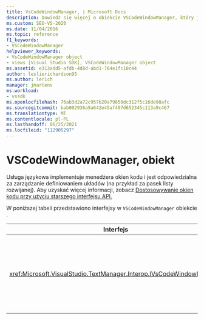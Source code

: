 ```yaml
---
title: VsCodeWindowManager, | Microsoft Docs
description: Dowiedz się więcej o obiekcie VSCodeWindowManager, który jest odpowiedzialny za zarządzanie definiowaniem układów, na przykład paska listy rozwijanej.
ms.custom: SEO-VS-2020
ms.date: 11/04/2016
ms.topic: reference
f1_keywords:
- VSCodeWindowManager
helpviewer_keywords:
- VsCodeWindowManager object
- views [Visual Studio SDK], VSCodeWindowManager object
ms.assetid: e313add5-afdb-4d8d-abd1-764e1fc10c44
author: leslierichardson95
ms.author: lerich
manager: jmartens
ms.workload:
- vssdk
ms.openlocfilehash: 76ab3d2a72c957b20a79850dc312f5c16de98afc
ms.sourcegitcommit: bab002936a9a642e45af407d652345c113a9c467
ms.translationtype: MT
ms.contentlocale: pl-PL
ms.lasthandoff: 06/25/2021
ms.locfileid: "112905297"
---
```

# <a name="vscodewindowmanager-object"></a>VSCodeWindowManager, obiekt

Usługa językowa implementuje menedżera okien kodu i jest odpowiedzialna za zarządzanie definiowaniem układów (na przykład za pasek listy rozwijanej). Aby uzyskać więcej informacji, zobacz [Dostosowywanie okien kodu przy użyciu starszego interfejsu API.](/previous-versions/visualstudio/visual-studio-2015/extensibility/customizing-code-windows-by-using-the-legacy-api?preserve-view=true&view=vs-2015)

W poniższej tabeli przedstawiono interfejsy w `VSCodeWindowManager` obiekcie .

|Interfejs|Opis|
|---------------|-----------------|
|<xref:Microsoft.VisualStudio.TextManager.Interop.IVsCodeWindowManager>|Umożliwia dodanie lub usunięcie pasm (takich jak paski listy rozwijanej) w oknie kodu.|